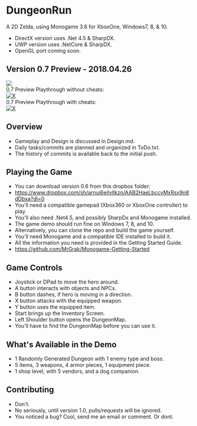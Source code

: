 # DungeonRun
A 2D Zelda, using Monogame 3.6 for XboxOne, Windows7, 8, & 10.  
+ DirectX version uses .Net 4.5 & SharpDX.  
+ UWP version uses .NetCore & SharpDX.  
+ OpenGL port coming soon.  



## Version 0.7 Preview - 2018.04.26
![](https://github.com/MrGrak/DungeonRun/blob/master/Gifs/0p7Preview2.gif)  
0.7 Preview Playthrough without cheats:  
[![X](http://img.youtube.com/vi/XwGxcmaVHlo/0.jpg)](http://www.youtube.com/watch?v=XwGxcmaVHlo)  
0.7 Preview Playthrough with cheats:  
[![X](http://img.youtube.com/vi/qO_nSm1wDn0/0.jpg)](http://www.youtube.com/watch?v=qO_nSm1wDn0)  


## Overview  
+ Gameplay and Design is discussed in Design.md.
+ Daily tasks/commits are planned and organized in ToDo.txt.
+ The history of commits is available back to the initial push.


## Playing the Game
+ You can download version 0.6 from this dropbox folder:
+ https://www.dropbox.com/sh/arnui6eilyllkzn/AAB2HaeLbccyMxRsx9n8dDbxa?dl=0
+ You'll need a compatible gamepad (Xbox360 or XboxOne controller) to play.
+ You'll also need .Net4.5, and possibly SharpDx and Monogame installed.
+ The game demo should run fine on Windows 7, 8, and 10.
+ Alternatively, you can clone the repo and build the game yourself.
+ You'll need Monogame and a compatible IDE installed to build it.
+ All the information you need is provided in the Getting Started Guide.
+ https://github.com/MrGrak/Monogame-Getting-Started


## Game Controls
+ Joystick or DPad to move the hero around.
+ A button interacts with objects and NPCs.
+ B button dashes, if hero is moving in a direction.
+ X button attacks with the equipped weapon.
+ Y button uses the equipped item.
+ Start brings up the Inventory Screen.
+ Left Shoulder button opens the DungeonMap.
+ You'll have to find the DungeonMap before you can use it.


## What's Available in the Demo
+ 1 Randomly Generated Dungeon with 1 enemy type and boss.
+ 5 items, 3 weapons, 4 armor pieces, 1 equipment piece.
+ 1 shop level, with 5 vendors, and a dog companion.


## Contributing 
+ Don't.
+ No seriously, until version 1.0, pulls/requests will be ignored.
+ You noticed a bug? Cool, send me an email or comment. Or dont.

